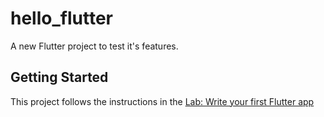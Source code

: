 # hello_flutter

A new Flutter project to test it's features.

## Getting Started

This project follows the instructions in the [Lab: Write your first Flutter app](https://flutter.io/docs/get-started/codelab)
